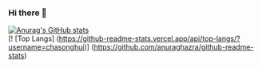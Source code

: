 ### Hi there 👋

<!--
**chasonghui/chasonghui** is a ✨ _special_ ✨ repository because its `README.md` (this file) appears on your GitHub profile.

Here are some ideas to get you started:

- 🔭 I’m currently working on ...
- 🌱 I’m currently learning ...
- 👯 I’m looking to collaborate on ...
- 🤔 I’m looking for help with ...
- 💬 Ask me about ...
- 📫 How to reach me: ...
- 😄 Pronouns: ...
- ⚡ Fun fact: ...
-->
[![Anurag's GitHub stats](https://github-readme-stats.vercel.app/api?username=chasonghui)](https://github.com/anuraghazra/github-readme-stats)   
[! [Top Langs] (https://github-readme-stats.vercel.app/api/top-langs/?username=chasonghui)] (https://github.com/anuraghazra/github-readme-stats)
